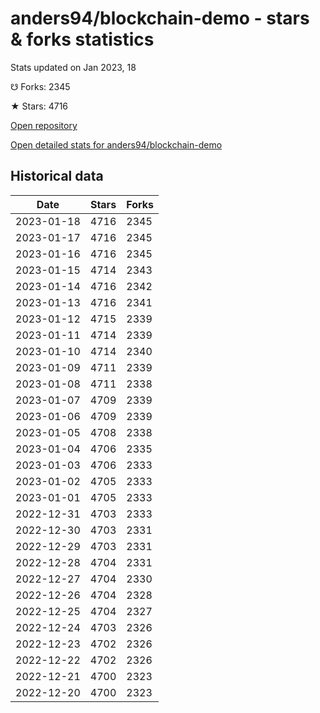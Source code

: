 # anders94/blockchain-demo - stars & forks statistics

Stats updated on Jan 2023, 18

☋ Forks: 2345

★ Stars: 4716

[Open repository](https://github.com/anders94/blockchain-demo)

[Open detailed stats for anders94/blockchain-demo](https://reviewgithub.com/rep/anders94/blockchain-demo)

## Historical data
| Date | Stars | Forks |
|------|-------|-------|
| 2023-01-18 | 4716 | 2345 | 
| 2023-01-17 | 4716 | 2345 | 
| 2023-01-16 | 4716 | 2345 | 
| 2023-01-15 | 4714 | 2343 | 
| 2023-01-14 | 4716 | 2342 | 
| 2023-01-13 | 4716 | 2341 | 
| 2023-01-12 | 4715 | 2339 | 
| 2023-01-11 | 4714 | 2339 | 
| 2023-01-10 | 4714 | 2340 | 
| 2023-01-09 | 4711 | 2339 | 
| 2023-01-08 | 4711 | 2338 | 
| 2023-01-07 | 4709 | 2339 | 
| 2023-01-06 | 4709 | 2339 | 
| 2023-01-05 | 4708 | 2338 | 
| 2023-01-04 | 4706 | 2335 | 
| 2023-01-03 | 4706 | 2333 | 
| 2023-01-02 | 4705 | 2333 | 
| 2023-01-01 | 4705 | 2333 | 
| 2022-12-31 | 4703 | 2333 | 
| 2022-12-30 | 4703 | 2331 | 
| 2022-12-29 | 4703 | 2331 | 
| 2022-12-28 | 4704 | 2331 | 
| 2022-12-27 | 4704 | 2330 | 
| 2022-12-26 | 4704 | 2328 | 
| 2022-12-25 | 4704 | 2327 | 
| 2022-12-24 | 4703 | 2326 | 
| 2022-12-23 | 4702 | 2326 | 
| 2022-12-22 | 4702 | 2326 | 
| 2022-12-21 | 4700 | 2323 | 
| 2022-12-20 | 4700 | 2323 | 

